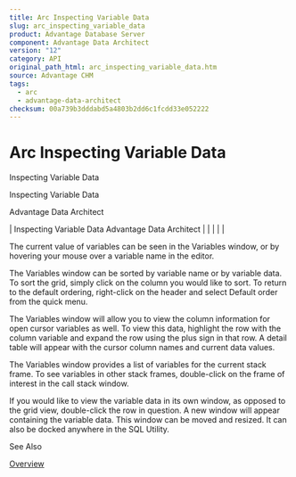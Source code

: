 ```yaml
---
title: Arc Inspecting Variable Data
slug: arc_inspecting_variable_data
product: Advantage Database Server
component: Advantage Data Architect
version: "12"
category: API
original_path_html: arc_inspecting_variable_data.htm
source: Advantage CHM
tags:
  - arc
  - advantage-data-architect
checksum: 00a739b3dddabd5a4803b2dd6c1fcdd33e052222
---
```


# Arc Inspecting Variable Data

Inspecting Variable Data

Inspecting Variable Data

Advantage Data Architect

| Inspecting Variable Data  Advantage Data Architect |  |  |  |  |

The current value of variables can be seen in the Variables window, or by hovering your mouse over a variable name in the editor.

The Variables window can be sorted by variable name or by variable data. To sort the grid, simply click on the column you would like to sort. To return to the default ordering, right-click on the header and select Default order from the quick menu.

The Variables window will allow you to view the column information for open cursor variables as well. To view this data, highlight the row with the column variable and expand the row using the plus sign in that row. A detail table will appear with the cursor column names and current data values.

The Variables window provides a list of variables for the current stack frame. To see variables in other stack frames, double-click on the frame of interest in the call stack window.

If you would like to view the variable data in its own window, as opposed to the grid view, double-click the row in question. A new window will appear containing the variable data. This window can be moved and resized. It can also be docked anywhere in the SQL Utility.

See Also

[Overview](arc_overview_debugger.md)
